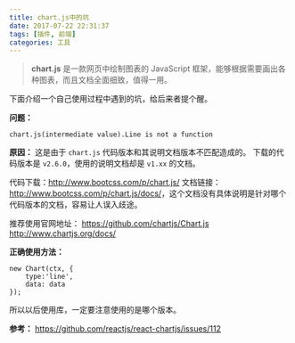 ```yaml
---
title: chart.js中的坑
date: 2017-07-22 22:31:37
tags: [插件, 前端]
categories: 工具
---
```

>**chart.js** 是一款网页中绘制图表的 JavaScript 框架，能够根据需要画出各种图表，而且文档全面细致，值得一用。

下面介绍一个自己使用过程中遇到的坑，给后来者提个醒。

**问题：**

```
chart.js(intermediate value).Line is not a function 
```

**原因：**
这是由于 `chart.js` 代码版本和其说明文档版本不匹配造成的。
下载的代码版本是 `v2.6.0`，使用的说明文档却是 `v1.xx` 的文档。

代码下载：<http://www.bootcss.com/p/chart.js/>
文档链接：<http://www.bootcss.com/p/chart.js/docs/>，这个文档没有具体说明是针对哪个代码版本的文档，容易让人误入歧途。

推荐使用官网地址：
<https://github.com/chartjs/Chart.js>
<http://www.chartjs.org/docs/>


**正确使用方法：**

```
new Chart(ctx, {
    type:'line',
    data: data
});
```

所以以后使用库，一定要注意使用的是哪个版本。



**参考：**
<https://github.com/reactjs/react-chartjs/issues/112>